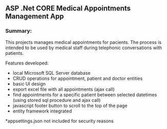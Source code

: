 ## ASP .Net CORE Medical Appointments Management App
### Summary:
This projects manages medical appointments for pacients. The process is intended to be used by medical staff during telephonic conversations with patients.

Features developed:
 - local Microsoft SQL Server database
 - CRUD operations for appointment, patient and doctor entities
 - basic UI design
 - export excel file with all appointments (ajax call)
 - find appointments for a specific patient between selected datetimes (using stored sql procedure and ajax call)
 - javascript footer button to scroll to the top of the page
 - entity framework integrated

 *appsettings.json not included for security reasons